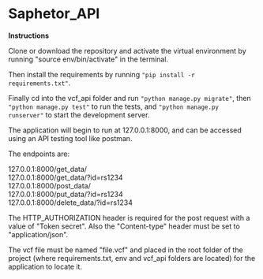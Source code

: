 # Saphetor_API  

**Instructions**  

Clone or download the repository and activate the virtual environment by running "source env/bin/activate" in the terminal.

Then install the requirements by running ```"pip install -r requirements.txt"```.

Finally cd into the vcf_api folder and run ```"python manage.py migrate"```, then ```"python manage.py test"``` to run the tests, and ```"python manage.py runserver"``` to start the development server.

The application will begin to run at 127.0.0.1:8000, and can be accessed using an API testing tool like postman.

The endpoints are:

127.0.0.1:8000/get_data/  
127.0.0.1:8000/get_data/?id=rs1234  
127.0.0.1:8000/post_data/  
127.0.0.1:8000/put_data/?id=rs1234  
127.0.0.1:8000/delete_data/?id=rs1234  

The HTTP_AUTHORIZATION header is required for the post request with a value of "Token secret". Also the "Content-type" header must be set to "application/json".

The vcf file must be named "file.vcf" and placed in the root folder of the project (where requirements.txt, env and vcf_api folders are located) for the application to locate it.
